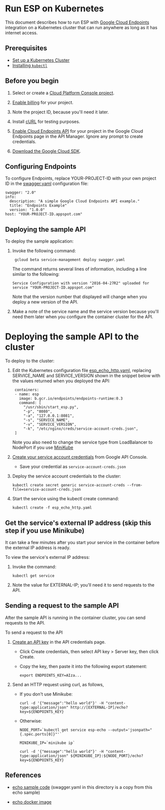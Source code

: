 # Run ESP on Kubernetes

This document describes how to run ESP with
[Google Cloud Endpoints](https://cloud.google.com/endpoints/) integration on a
Kubernetes cluster that can run anywhere as long as it has internet access.

## Prerequisites

* [Set up a Kubernetes Cluster](http://kubernetes.io/docs/getting-started-guides/)
* [Installing `kubectl`](http://kubernetes.io/docs/user-guide/prereqs/)

## Before you begin

1. Select or create a [Cloud Platform Console project](https://console.cloud.google.com/project).

2. [Enable billing](https://support.google.com/cloud/answer/6293499#enable-billing) for your project.

3. Note the project ID, because you'll need it later.

4. Install [cURL](https://curl.haxx.se/download.html) for testing purposes.

5. [Enable Cloud Endpoints API](https://console.cloud.google.com/apis/api/endpoints.googleapis.com/overview)
   for your project in the Google Cloud Endpoints page in the API Manager.
   Ignore any prompt to create credentials.

6. [Download the Google Cloud SDK](https://cloud.google.com/sdk/docs/quickstarts).

## Configuring Endpoints

To configure Endpoints, replace YOUR-PROJECT-ID with your own project ID in
the [swagger.yaml](swagger.yaml) configuration file:

    swagger: "2.0"
    info:
      description: "A simple Google Cloud Endpoints API example."
      title: "Endpoints Example"
      version: "1.0.0"
    host: "YOUR-PROJECT-ID.appspot.com"

## Deploying the sample API

To deploy the sample application:

1. Invoke the following command:

        gcloud beta service-management deploy swagger.yaml

   The command returns several lines of information, including a line similar to the following:

       Service Configuration with version "2016-04-27R2" uploaded for service "YOUR-PROJECT-ID.appspot.com"

   Note that the version number that displayed will change when you deploy a new
version of the API.

2. Make a note of the service name and the service version because you'll need
them later when you configure the container cluster for the API.

# Deploying the sample API to the cluster #

To deploy to the cluster:

1. Edit the Kubernetes configuration file [esp_echo_http.yaml](esp_echo_http.yaml),
replacing SERVICE_NAME and SERVICE_VERSION shown in the snippet below with the
values returned when you deployed the API:

        containers:
        - name: esp
          image: b.gcr.io/endpoints/endpoints-runtime:0.3
          command: [
            "/usr/sbin/start_esp.py",
            "-p", "8080",
            "-a", "127.0.0.1:8081",
            "-s", "SERVICE_NAME",
            "-v", "SERVICE_VERSION",
            "-k", "/etc/nginx/creds/service-account-creds.json",
        ]

   Note you also need to change the service type from LoadBalancer to NodePort
   if you use [MiniKube](http://kubernetes.io/docs/getting-started-guides/minikube/)

2. [Create your service account credentials](https://cloud.google.com/storage/docs/authentication#generating-a-private-key)
   from Google API Console.

    * Save your credential as `service-account-creds.json`

3. Deploy the service account credentials to the cluster:

       kubectl create secret generic service-account-creds --from-file=service-account-creds.json

4. Start the service using the kubectl create command:

       kubectl create -f esp_echo_http.yaml

## Get the service's external IP address (skip this step if you use Minikube)

It can take a few minutes after you start your service in the container before
the external IP address is ready.

To view the service's external IP address:

1. Invoke the command:

       kubectl get service

2. Note the value for EXTERNAL-IP; you'll need it to send requests to the API.

## Sending a request to the sample API

After the sample API is running in the container cluster, you can send requests
to the API.

To send a request to the API

1. [Create an API key](https://console.cloud.google.com/apis/credentials)
   in the API credentials page.

   * Click Create credentials, then select API key > Server key, then click
     Create.

   * Copy the key, then paste it into the following export statement:

         export ENDPOINTS_KEY=AIza...

2. Send an HTTP request using curl, as follows,

   * If you don't use Minikube:

         curl -d '{"message":"hello world"}' -H "content-type:application/json" http://[EXTERNAL-IP]/echo?key=${ENDPOINTS_KEY}

   * Otherwise:

         NODE_PORT=`kubectl get service esp-echo --output='jsonpath="{.spec.ports[0]}"'`

         MINIKUBE_IP=`minikube ip`

         curl -d '{"message":"hello world"}' -H "content-type:application/json" ${MINIKUBE_IP}:${NODE_PORT}/echo?key=${ENDPOINTS_KEY}

## References

  * [echo sample code](https://github.com/GoogleCloudPlatform/python-docs-samples/tree/master/appengine/flexible/endpoints)
    (swagger.yaml in this directory is a copy from this echo sample)

  * [echo docker image](https://github.com/GoogleCloudPlatform/python-docs-samples/blob/master/appengine/flexible/endpoints/Dockerfile.container-engine)
